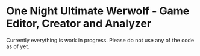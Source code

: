# One Night Ultimate Werwolf - Game Editor, Creator and Analyzer

Currently everything is work in progress. Please do not use any of the code as of yet.
